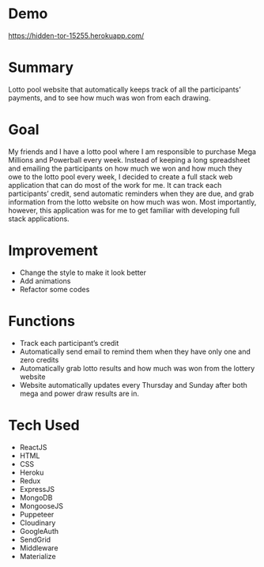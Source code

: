 # Demo
https://hidden-tor-15255.herokuapp.com/

# Summary
Lotto pool website that automatically keeps track of all the participants’ payments, and to see how much was won from each drawing.

# Goal
My friends and I have a lotto pool where I am responsible to purchase Mega Millions and Powerball every week. Instead of keeping a long spreadsheet and emailing the participants on how much we won and how much they owe to the lotto pool every week, I decided to create a full stack web application that can do most of the work for me. It can track each participants’ credit, send automatic reminders when they are due, and grab information from the lotto website on how much was won. Most importantly, however, this application was for me to get familiar with developing full stack applications. 

# Improvement
- Change the style to make it look better
- Add animations
- Refactor some codes

# Functions
- Track each participant’s credit
- Automatically send email to remind them when they have only one and zero credits
- Automatically grab lotto results and how much was won from the lottery website
- Website automatically updates every Thursday and Sunday after both mega and power draw results are in.

# Tech Used
- ReactJS
- HTML
- CSS
- Heroku
- Redux
- ExpressJS
- MongoDB
- MongooseJS
- Puppeteer 
- Cloudinary 
- GoogleAuth 
- SendGrid 
- Middleware 
- Materialize 
